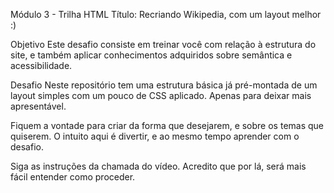 Módulo 3 - Trilha HTML
Título: Recriando Wikipedia, com um layout melhor :)

Objetivo
Este desafio consiste em treinar você com relação à estrutura do site, e também aplicar conhecimentos adquiridos sobre semântica e acessibilidade.

Desafio
Neste repositório tem uma estrutura básica já pré-montada de um layout simples com um pouco de CSS aplicado. Apenas para deixar mais apresentável.

Fiquem a vontade para criar da forma que desejarem, e sobre os temas que quiserem. O intuito aqui é divertir, e ao mesmo tempo aprender com o desafio.

Siga as instruções da chamada do vídeo. Acredito que por lá, será mais fácil entender como proceder.

